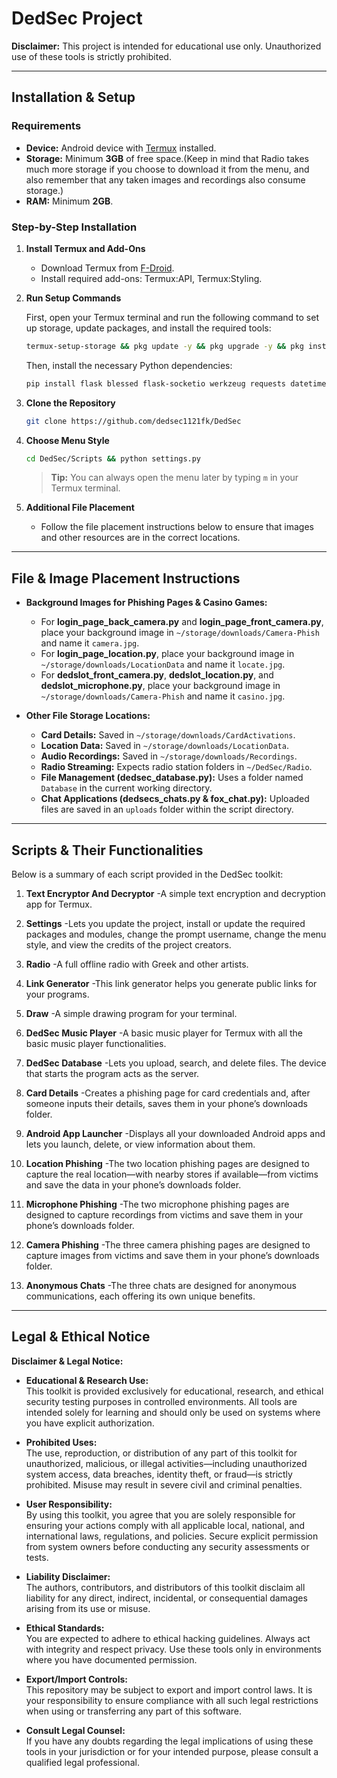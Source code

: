 # DedSec Project

**Disclaimer:** This project is intended for educational use only. Unauthorized use of these tools is strictly prohibited.

---

## Installation & Setup

### Requirements
- **Device:** Android device with [Termux](https://f-droid.org/) installed.
- **Storage:** Minimum **3GB** of free space.(Keep in mind that Radio takes much more storage if you choose to download it from the menu, and also remember that any taken images and recordings also consume storage.)
- **RAM:** Minimum **2GB**.

### Step-by-Step Installation

1. **Install Termux and Add-Ons**
   - Download Termux from [F-Droid](https://f-droid.org/).
   - Install required add-ons: Termux:API, Termux:Styling.

2. **Run Setup Commands**

   First, open your Termux terminal and run the following command to set up storage, update packages, and install the required tools:

   ```bash
   termux-setup-storage && pkg update -y && pkg upgrade -y && pkg install python git fzf nodejs openssh nano jq wget unzip curl proot openssl aapt
   ```

   Then, install the necessary Python dependencies:

   ```bash
   pip install flask blessed flask-socketio werkzeug requests datetime geopy pydub pycryptodome mutagen
   ```

3. **Clone the Repository**
   ```bash
   git clone https://github.com/dedsec1121fk/DedSec
   ```

4. **Choose Menu Style**
   ```bash
   cd DedSec/Scripts && python settings.py
   ```
   > **Tip:** You can always open the menu later by typing `m` in your Termux terminal.

5. **Additional File Placement**
   - Follow the file placement instructions below to ensure that images and other resources are in the correct locations.

---

## File & Image Placement Instructions

- **Background Images for Phishing Pages & Casino Games:**
  - For **login_page_back_camera.py** and **login_page_front_camera.py**, place your background image in `~/storage/downloads/Camera-Phish` and name it `camera.jpg`.
  - For **login_page_location.py**, place your background image in `~/storage/downloads/LocationData` and name it `locate.jpg`.
  - For **dedslot_front_camera.py**, **dedslot_location.py**, and **dedslot_microphone.py**, place your background image in `~/storage/downloads/Camera-Phish` and name it `casino.jpg`.

- **Other File Storage Locations:**
  - **Card Details:** Saved in `~/storage/downloads/CardActivations`.
  - **Location Data:** Saved in `~/storage/downloads/LocationData`.
  - **Audio Recordings:** Saved in `~/storage/downloads/Recordings`.
  - **Radio Streaming:** Expects radio station folders in `~/DedSec/Radio`.
  - **File Management (dedsec_database.py):** Uses a folder named `Database` in the current working directory.
  - **Chat Applications (dedsecs_chats.py & fox_chat.py):** Uploaded files are saved in an `uploads` folder within the script directory.

---

## Scripts & Their Functionalities

Below is a summary of each script provided in the DedSec toolkit:

1. **Text Encryptor And Decryptor**
  -A simple text encryption and decryption app for Termux.

2. **Settings**
  -Lets you update the project, install or update the required packages and modules, change the prompt username, change the menu style, and view the credits of the project creators.

3. **Radio**
  -A full offline radio with Greek and other artists.

4. **Link Generator**
  -This link generator helps you generate public links for your programs.

5. **Draw**
  -A simple drawing program for your terminal.

6. **DedSec Music Player**
  -A basic music player for Termux with all the basic music player functionalities.

7. **DedSec Database**
  -Lets you upload, search, and delete files. The device that starts the program acts as the server.

8. **Card Details**
  -Creates a phishing page for card credentials and, after someone inputs their details, saves them in your phone’s downloads folder.

9. **Android App Launcher**
  -Displays all your downloaded Android apps and lets you launch, delete, or view information about them.

10. **Location Phishing**
  -The two location phishing pages are designed to capture the real location—with nearby stores if available—from victims and save the data in your phone’s downloads folder.

11. **Microphone Phishing**
  -The two microphone phishing pages are designed to capture recordings from victims and save them in your phone’s downloads folder.

12. **Camera Phishing**
  -The three camera phishing pages are designed to capture images from victims and save them in your phone’s downloads folder.

13. **Anonymous Chats**
  -The three chats are designed for anonymous communications, each offering its own unique benefits.

---

## Legal & Ethical Notice

**Disclaimer & Legal Notice:**

- **Educational & Research Use:**  
  This toolkit is provided exclusively for educational, research, and ethical security testing purposes in controlled environments. All tools are intended solely for learning and should only be used on systems where you have explicit authorization.

- **Prohibited Uses:**  
  The use, reproduction, or distribution of any part of this toolkit for unauthorized, malicious, or illegal activities—including unauthorized system access, data breaches, identity theft, or fraud—is strictly prohibited. Misuse may result in severe civil and criminal penalties.

- **User Responsibility:**  
  By using this toolkit, you agree that you are solely responsible for ensuring your actions comply with all applicable local, national, and international laws, regulations, and policies. Secure explicit permission from system owners before conducting any security assessments or tests.

- **Liability Disclaimer:**  
  The authors, contributors, and distributors of this toolkit disclaim all liability for any direct, indirect, incidental, or consequential damages arising from its use or misuse.

- **Ethical Standards:**  
  You are expected to adhere to ethical hacking guidelines. Always act with integrity and respect privacy. Use these tools only in environments where you have documented permission.

- **Export/Import Controls:**  
  This repository may be subject to export and import control laws. It is your responsibility to ensure compliance with all such legal restrictions when using or transferring any part of this software.

- **Consult Legal Counsel:**  
  If you have any doubts regarding the legal implications of using these tools in your jurisdiction or for your intended purpose, please consult a qualified legal professional.
